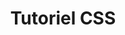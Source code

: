 ---
layout: ressource
reference: css-w3schools
title: Tutoriel CSS
title_en: CSS Tutorial
description:
language: en
link: https://www.w3schools.com/css/
---